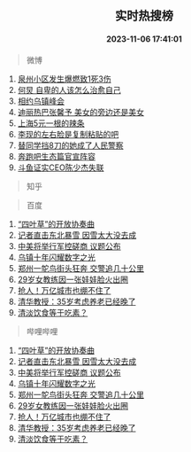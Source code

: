 <div align="center"><h2>实时热搜榜</h2><h4>2023-11-06 17:41:01</h4></div>

> 微博  

1. [泉州小区发生爆燃致1死3伤](https://s.weibo.com/weibo?q=%23%E6%B3%89%E5%B7%9E%E5%B0%8F%E5%8C%BA%E5%8F%91%E7%94%9F%E7%88%86%E7%87%83%E8%87%B41%E6%AD%BB3%E4%BC%A4%23&t=31&band_rank=1&Refer=top)<br />
2. [何炅 自卑的人该怎么治愈自己](https://s.weibo.com/weibo?q=%E4%BD%95%E7%82%85%20%E8%87%AA%E5%8D%91%E7%9A%84%E4%BA%BA%E8%AF%A5%E6%80%8E%E4%B9%88%E6%B2%BB%E6%84%88%E8%87%AA%E5%B7%B1&t=31&band_rank=2&Refer=top)<br />
3. [相约乌镇峰会](https://s.weibo.com/weibo?q=%23%E7%9B%B8%E7%BA%A6%E4%B9%8C%E9%95%87%E5%B3%B0%E4%BC%9A%23&t=31&band_rank=3&Refer=top)<br />
4. [迪丽热巴张馨予 美女的旁边还是美女](https://s.weibo.com/weibo?q=%E8%BF%AA%E4%B8%BD%E7%83%AD%E5%B7%B4%E5%BC%A0%E9%A6%A8%E4%BA%88%20%E7%BE%8E%E5%A5%B3%E7%9A%84%E6%97%81%E8%BE%B9%E8%BF%98%E6%98%AF%E7%BE%8E%E5%A5%B3&t=31&band_rank=4&Refer=top)<br />
5. [上海5元一根的辣条](https://s.weibo.com/weibo?q=%E4%B8%8A%E6%B5%B75%E5%85%83%E4%B8%80%E6%A0%B9%E7%9A%84%E8%BE%A3%E6%9D%A1&t=31&band_rank=5&Refer=top)<br />
6. [李现的左右脸是复制粘贴的吧](https://s.weibo.com/weibo?q=%E6%9D%8E%E7%8E%B0%E7%9A%84%E5%B7%A6%E5%8F%B3%E8%84%B8%E6%98%AF%E5%A4%8D%E5%88%B6%E7%B2%98%E8%B4%B4%E7%9A%84%E5%90%A7&t=31&band_rank=6&Refer=top)<br />
7. [替同学挡8刀的她成了人民警察](https://s.weibo.com/weibo?q=%23%E6%9B%BF%E5%90%8C%E5%AD%A6%E6%8C%A18%E5%88%80%E7%9A%84%E5%A5%B9%E6%88%90%E4%BA%86%E4%BA%BA%E6%B0%91%E8%AD%A6%E5%AF%9F%23&t=31&band_rank=7&Refer=top)<br />
8. [奔跑吧生态篇官宣阵容](https://s.weibo.com/weibo?q=%23%E5%A5%94%E8%B7%91%E5%90%A7%E7%94%9F%E6%80%81%E7%AF%87%E5%AE%98%E5%AE%A3%E9%98%B5%E5%AE%B9%23&t=31&band_rank=8&Refer=top)<br />
9. [斗鱼证实CEO陈少杰失联](https://s.weibo.com/weibo?q=%23%E6%96%97%E9%B1%BC%E8%AF%81%E5%AE%9ECEO%E9%99%88%E5%B0%91%E6%9D%B0%E5%A4%B1%E8%81%94%23&t=31&band_rank=9&Refer=top)<br />

> 知乎  


> 百度  

1. [“四叶草”的开放协奏曲](https://www.baidu.com/s?wd=%E2%80%9C%E5%9B%9B%E5%8F%B6%E8%8D%89%E2%80%9D%E7%9A%84%E5%BC%80%E6%94%BE%E5%8D%8F%E5%A5%8F%E6%9B%B2&sa=fyb_news&rsv_dl=fyb_news)<br />
2. [记者直击东北暴雪 因雪太大没去成](https://www.baidu.com/s?wd=%E8%AE%B0%E8%80%85%E7%9B%B4%E5%87%BB%E4%B8%9C%E5%8C%97%E6%9A%B4%E9%9B%AA+%E5%9B%A0%E9%9B%AA%E5%A4%AA%E5%A4%A7%E6%B2%A1%E5%8E%BB%E6%88%90&sa=fyb_news&rsv_dl=fyb_news)<br />
3. [中美将举行军控磋商 议题公布](https://www.baidu.com/s?wd=%E4%B8%AD%E7%BE%8E%E5%B0%86%E4%B8%BE%E8%A1%8C%E5%86%9B%E6%8E%A7%E7%A3%8B%E5%95%86+%E8%AE%AE%E9%A2%98%E5%85%AC%E5%B8%83&sa=fyb_news&rsv_dl=fyb_news)<br />
4. [乌镇十年闪耀数字之光](https://www.baidu.com/s?wd=%E4%B9%8C%E9%95%87%E5%8D%81%E5%B9%B4%E9%97%AA%E8%80%80%E6%95%B0%E5%AD%97%E4%B9%8B%E5%85%89&sa=fyb_news&rsv_dl=fyb_news)<br />
5. [郑州一鸵鸟街头狂奔 交警追几十公里](https://www.baidu.com/s?wd=%E9%83%91%E5%B7%9E%E4%B8%80%E9%B8%B5%E9%B8%9F%E8%A1%97%E5%A4%B4%E7%8B%82%E5%A5%94+%E4%BA%A4%E8%AD%A6%E8%BF%BD%E5%87%A0%E5%8D%81%E5%85%AC%E9%87%8C&sa=fyb_news&rsv_dl=fyb_news)<br />
6. [29岁女教练因一张娃娃脸火出圈](https://www.baidu.com/s?wd=29%E5%B2%81%E5%A5%B3%E6%95%99%E7%BB%83%E5%9B%A0%E4%B8%80%E5%BC%A0%E5%A8%83%E5%A8%83%E8%84%B8%E7%81%AB%E5%87%BA%E5%9C%88&sa=fyb_news&rsv_dl=fyb_news)<br />
7. [抢人！万亿城市也绷不住了](https://www.baidu.com/s?wd=%E6%8A%A2%E4%BA%BA%EF%BC%81%E4%B8%87%E4%BA%BF%E5%9F%8E%E5%B8%82%E4%B9%9F%E7%BB%B7%E4%B8%8D%E4%BD%8F%E4%BA%86&sa=fyb_news&rsv_dl=fyb_news)<br />
8. [清华教授：35岁考虑养老已经晚了](https://www.baidu.com/s?wd=%E6%B8%85%E5%8D%8E%E6%95%99%E6%8E%88%EF%BC%9A35%E5%B2%81%E8%80%83%E8%99%91%E5%85%BB%E8%80%81%E5%B7%B2%E7%BB%8F%E6%99%9A%E4%BA%86&sa=fyb_news&rsv_dl=fyb_news)<br />
9. [清淡饮食等于吃素？](https://www.baidu.com/s?wd=%E6%B8%85%E6%B7%A1%E9%A5%AE%E9%A3%9F%E7%AD%89%E4%BA%8E%E5%90%83%E7%B4%A0%EF%BC%9F&sa=fyb_news&rsv_dl=fyb_news)<br />

> 哔哩哔哩  

1. [“四叶草”的开放协奏曲](https://www.baidu.com/s?wd=%E2%80%9C%E5%9B%9B%E5%8F%B6%E8%8D%89%E2%80%9D%E7%9A%84%E5%BC%80%E6%94%BE%E5%8D%8F%E5%A5%8F%E6%9B%B2&sa=fyb_news&rsv_dl=fyb_news)<br />
2. [记者直击东北暴雪 因雪太大没去成](https://www.baidu.com/s?wd=%E8%AE%B0%E8%80%85%E7%9B%B4%E5%87%BB%E4%B8%9C%E5%8C%97%E6%9A%B4%E9%9B%AA+%E5%9B%A0%E9%9B%AA%E5%A4%AA%E5%A4%A7%E6%B2%A1%E5%8E%BB%E6%88%90&sa=fyb_news&rsv_dl=fyb_news)<br />
3. [中美将举行军控磋商 议题公布](https://www.baidu.com/s?wd=%E4%B8%AD%E7%BE%8E%E5%B0%86%E4%B8%BE%E8%A1%8C%E5%86%9B%E6%8E%A7%E7%A3%8B%E5%95%86+%E8%AE%AE%E9%A2%98%E5%85%AC%E5%B8%83&sa=fyb_news&rsv_dl=fyb_news)<br />
4. [乌镇十年闪耀数字之光](https://www.baidu.com/s?wd=%E4%B9%8C%E9%95%87%E5%8D%81%E5%B9%B4%E9%97%AA%E8%80%80%E6%95%B0%E5%AD%97%E4%B9%8B%E5%85%89&sa=fyb_news&rsv_dl=fyb_news)<br />
5. [郑州一鸵鸟街头狂奔 交警追几十公里](https://www.baidu.com/s?wd=%E9%83%91%E5%B7%9E%E4%B8%80%E9%B8%B5%E9%B8%9F%E8%A1%97%E5%A4%B4%E7%8B%82%E5%A5%94+%E4%BA%A4%E8%AD%A6%E8%BF%BD%E5%87%A0%E5%8D%81%E5%85%AC%E9%87%8C&sa=fyb_news&rsv_dl=fyb_news)<br />
6. [29岁女教练因一张娃娃脸火出圈](https://www.baidu.com/s?wd=29%E5%B2%81%E5%A5%B3%E6%95%99%E7%BB%83%E5%9B%A0%E4%B8%80%E5%BC%A0%E5%A8%83%E5%A8%83%E8%84%B8%E7%81%AB%E5%87%BA%E5%9C%88&sa=fyb_news&rsv_dl=fyb_news)<br />
7. [抢人！万亿城市也绷不住了](https://www.baidu.com/s?wd=%E6%8A%A2%E4%BA%BA%EF%BC%81%E4%B8%87%E4%BA%BF%E5%9F%8E%E5%B8%82%E4%B9%9F%E7%BB%B7%E4%B8%8D%E4%BD%8F%E4%BA%86&sa=fyb_news&rsv_dl=fyb_news)<br />
8. [清华教授：35岁考虑养老已经晚了](https://www.baidu.com/s?wd=%E6%B8%85%E5%8D%8E%E6%95%99%E6%8E%88%EF%BC%9A35%E5%B2%81%E8%80%83%E8%99%91%E5%85%BB%E8%80%81%E5%B7%B2%E7%BB%8F%E6%99%9A%E4%BA%86&sa=fyb_news&rsv_dl=fyb_news)<br />
9. [清淡饮食等于吃素？](https://www.baidu.com/s?wd=%E6%B8%85%E6%B7%A1%E9%A5%AE%E9%A3%9F%E7%AD%89%E4%BA%8E%E5%90%83%E7%B4%A0%EF%BC%9F&sa=fyb_news&rsv_dl=fyb_news)<br />
